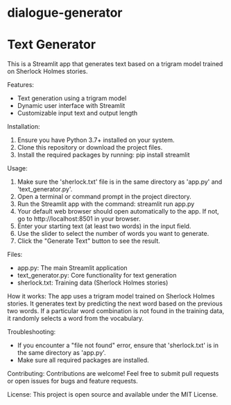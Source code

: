 # dialogue-generator
Text Generator
==============

This is a Streamlit app that generates text based on a trigram model trained on Sherlock Holmes stories.

Features:
- Text generation using a trigram model
- Dynamic user interface with Streamlit
- Customizable input text and output length

Installation:
1. Ensure you have Python 3.7+ installed on your system.
2. Clone this repository or download the project files.
3. Install the required packages by running:
   pip install streamlit

Usage:
1. Make sure the 'sherlock.txt' file is in the same directory as 'app.py' and 'text_generator.py'.
2. Open a terminal or command prompt in the project directory.
3. Run the Streamlit app with the command:
   streamlit run app.py
4. Your default web browser should open automatically to the app. If not, go to http://localhost:8501 in your browser.
5. Enter your starting text (at least two words) in the input field.
6. Use the slider to select the number of words you want to generate.
7. Click the "Generate Text" button to see the result.

Files:
- app.py: The main Streamlit application
- text_generator.py: Core functionality for text generation
- sherlock.txt: Training data (Sherlock Holmes stories)

How it works:
The app uses a trigram model trained on Sherlock Holmes stories. It generates text by predicting the next word based on the previous two words. If a particular word combination is not found in the training data, it randomly selects a word from the vocabulary.

Troubleshooting:
- If you encounter a "file not found" error, ensure that 'sherlock.txt' is in the same directory as 'app.py'.
- Make sure all required packages are installed.

Contributing:
Contributions are welcome! Feel free to submit pull requests or open issues for bugs and feature requests.

License:
This project is open source and available under the MIT License.


